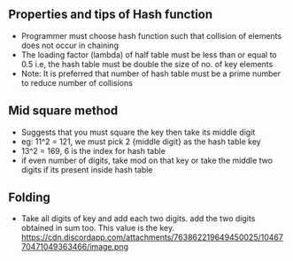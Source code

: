 ## Properties and tips of Hash function
* Programmer must choose hash function such that collision of elements does not occur in chaining
* The loading factor (lambda) of half table must be less than or equal to 0.5 i.e, the hash table must be double the size of no. of key elements
* Note: It is preferred that number of hash table must be a prime number to reduce number of collisions

## Mid square method
* Suggests that you must square the key then take its middle digit 
* eg: 11^2 = 121, we must pick 2 {middle digit} as the hash table key
* 13^2 = 169, 6 is the index for hash table
* if even number of digits, take mod on that key or take the middle two digits if its present inside hash table


## Folding
* Take all digits of key and add each two digits. add the two digits obtained in sum too. This value is the key.
https://cdn.discordapp.com/attachments/763862219649450025/1046770471049363466/image.png

